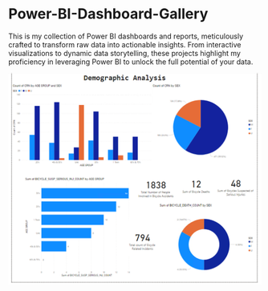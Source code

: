 # Power-BI-Dashboard-Gallery
This is my collection of Power BI dashboards and reports, meticulously crafted to transform raw data into actionable insights. From interactive visualizations to dynamic data storytelling, these projects highlight my proficiency in leveraging Power BI to unlock the full potential of your data.

![image alt](https://github.com/ama-dua/Power-BI-Dashboard-Gallery/blob/463a28a7ade2e7ad50237e867acfcef93f0e93af/Picture2.png)
